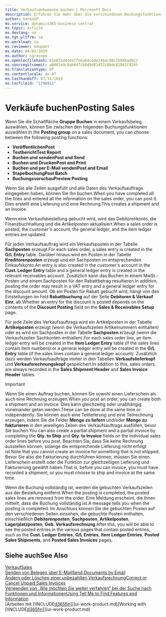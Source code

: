 ```yaml
---
title: Verkaufsdokumente buchen | Microsoft Docs
description: Erfahren Sie mehr über die verschiedenen Buchungsfunktionen zum Buchen von Verkaufsbelegen und wie Sie gebuchte Belege aktualisieren können.
author: SorenGP
ms.service: dynamics365-business-central
ms.topic: article
ms.devlang: na
ms.tgt_pltfrm: na
ms.workload: na
ms.reviewer: edupont
ms.date: 04/01/2019
ms.author: sgroespe
ms.openlocfilehash: 01e831ddddeffe6a64c6de24b4cd8c1b94bad9c3
ms.sourcegitcommit: a88d1e9c0ab647cb8d9d81d32c0bdc82843f4145
ms.translationtype: HT
ms.contentlocale: de-AT
ms.lasthandoff: 07/31/2019
ms.locfileid: "1796912"
---
```

# <a name="posting-sales"></a><span data-ttu-id="b9beb-103">Verkäufe buchen</span><span class="sxs-lookup"><span data-stu-id="b9beb-103">Posting Sales</span></span>
<span data-ttu-id="b9beb-104">Wenn Sie die Schaltfläche **Gruppe Buchen** in einem Verkaufsbeleg auswählen, können Sie zwischen den folgenden Buchungsfunktionen auswählen:</span><span class="sxs-lookup"><span data-stu-id="b9beb-104">In the **Posting group** on a sales document, you can choose between the following posting functions:</span></span>

* <span data-ttu-id="b9beb-105">**Veröffentlichen**</span><span class="sxs-lookup"><span data-stu-id="b9beb-105">**Post**</span></span>
* <span data-ttu-id="b9beb-106">**Testbericht**</span><span class="sxs-lookup"><span data-stu-id="b9beb-106">**Test Report**</span></span>
* <span data-ttu-id="b9beb-107">**Buchen und senden**</span><span class="sxs-lookup"><span data-stu-id="b9beb-107">**Post and Send**</span></span>
* <span data-ttu-id="b9beb-108">**Buchen und Drucken**</span><span class="sxs-lookup"><span data-stu-id="b9beb-108">**Post and Print**</span></span>
* <span data-ttu-id="b9beb-109">**Buchen und per E-Mail senden**</span><span class="sxs-lookup"><span data-stu-id="b9beb-109">**Post and Email**</span></span>
* <span data-ttu-id="b9beb-110">**Stapelbuchung**</span><span class="sxs-lookup"><span data-stu-id="b9beb-110">**Post Batch**</span></span>
* <span data-ttu-id="b9beb-111">**Buchungsvorschau**</span><span class="sxs-lookup"><span data-stu-id="b9beb-111">**Preview Posting**</span></span>

<span data-ttu-id="b9beb-112">Wenn Sie alle Zeilen ausgefüllt und alle Daten des Verkaufsauftrags eingegeben haben, können Sie ihn buchen.</span><span class="sxs-lookup"><span data-stu-id="b9beb-112">When you have completed all the lines and entered all the information on the sales order, you can post it.</span></span> <span data-ttu-id="b9beb-113">Dies erstellt eine Lieferung und eine Rechnung.</span><span class="sxs-lookup"><span data-stu-id="b9beb-113">This creates a shipment and an invoice.</span></span>

<span data-ttu-id="b9beb-114">Wenn eine Verkaufsbestellung gebucht wird, wird das Debitorenkonto, die Finanzbuchhaltung und die Artikelposten aktualisiert.</span><span class="sxs-lookup"><span data-stu-id="b9beb-114">When a sales order is posted, the customer's account, the general ledger, and the item ledger entries are updated.</span></span>

<span data-ttu-id="b9beb-115">Für jeden Verkaufsauftrag wird ein Verkaufsposten in der Tabelle **Sachposten** erzeugt.</span><span class="sxs-lookup"><span data-stu-id="b9beb-115">For each sales order, a sales entry is created in the **G/L Entry** table.</span></span> <span data-ttu-id="b9beb-116">Darüber hinaus wird ein Posten in der Tabelle **Kreditorenposten** erzeugt und ein Sachposten im entsprechenden Einkaufskonto.</span><span class="sxs-lookup"><span data-stu-id="b9beb-116">An entry is also created in the customer's account in the **Cust. Ledger Entry** table and a general ledger entry is created in the relevant receivables account.</span></span> <span data-ttu-id="b9beb-117">Zusätzlich kann das Buchen in einem MwSt.-Posten und einem Sachposten für den Rabattbetrag resultieren.</span><span class="sxs-lookup"><span data-stu-id="b9beb-117">In addition, posting the order may result in a VAT entry and a general ledger entry for the discount amount.</span></span> <span data-ttu-id="b9beb-118">Ob ein Posten für Rabatt gebucht wird, hängt von den Einstellungen im Feld **Rabattbuchung** auf der Seite **Debitoren & Verkauf Einr.** ab.</span><span class="sxs-lookup"><span data-stu-id="b9beb-118">Whether an entry for the discount is posted depends on the contents of the **Discount Posting** field on the **Sales & Receivables Setup** page.</span></span>

<span data-ttu-id="b9beb-119">Für jede Zeile des Verkaufsauftrags wird ein Artikelposten in der Tabelle **Artikelposten** erzeugt (wenn die Verkaufszeilen Artikelnummern enthalten) oder es wird ein Sachposten in der Tabelle **Sachposten** erzeugt (wenn die Verkaufszeilen Sachkonten enthalten).</span><span class="sxs-lookup"><span data-stu-id="b9beb-119">For each sales order line, an item ledger entry will be created in the **Item Ledger Entry** table (if the sales lines contain item numbers) or a general ledger entry will be created in the **G/L Entry** table (if the sales lines contain a general ledger account).</span></span> <span data-ttu-id="b9beb-120">Zusätzlich dazu werden Verkaufsaufträge immer in den Tabellen **Verkaufslieferkopf** und **Verkaufsrechnungskopf** gespeichert.</span><span class="sxs-lookup"><span data-stu-id="b9beb-120">In addition to this, sales orders are always recorded in the **Sales Shipment Header** and **Sales Invoice Header** tables.</span></span>

> [!IMPORTANT]  
>   <span data-ttu-id="b9beb-121">Wenn Sie einen Auftrag buchen, können Sie sowohl einen Lieferschein als auch eine Rechnung erzeugen.</span><span class="sxs-lookup"><span data-stu-id="b9beb-121">When you post an order, you can create both a shipment and an invoice.</span></span> <span data-ttu-id="b9beb-122">Dies kann gleichzeitig oder unabhängig voneinander getan werden.</span><span class="sxs-lookup"><span data-stu-id="b9beb-122">These can be done at the same time or independently.</span></span> <span data-ttu-id="b9beb-123">Sie können auch eine Teillieferung und eine Teilrechnung erzeugen, indem Sie die Felder **Menge zu liefern** und/oder **Menge zu fakturieren** in den jeweiligen Zeilen des Verkaufsauftrags ausfüllen, bevor Sie buchen.</span><span class="sxs-lookup"><span data-stu-id="b9beb-123">You can also create a partial shipment and a partial invoice by completing the **Qty. to Ship** and **Qty. to Invoice** fields on the individual sales order lines before you post.</span></span> <span data-ttu-id="b9beb-124">Beachten Sie, dass Sie keine Rechnung ausstellen können, solange die entsprechende Lieferung nicht erfolgt ist.</span><span class="sxs-lookup"><span data-stu-id="b9beb-124">Note that you cannot create an invoice for something that is not shipped.</span></span> <span data-ttu-id="b9beb-125">Bevor Sie also die Fakturierung durchführen können, müssen Sie einen Lieferschein erstellt oder die Funktion zur gleichzeitigen Lieferung und Fakturierung gewählt haben.</span><span class="sxs-lookup"><span data-stu-id="b9beb-125">That is, before you can invoice, you must have recorded a shipment, or you must choose to ship and invoice at the same time.</span></span>

<span data-ttu-id="b9beb-126">Wenn die Buchung vollständig ist, werden die gebuchten Verkaufszeilen aus der Bestellung entfernt.</span><span class="sxs-lookup"><span data-stu-id="b9beb-126">When the posting is completed, the posted sales lines are removed from the order.</span></span> <span data-ttu-id="b9beb-127">Eine Meldung erscheint, die Ihnen mitteilt, dass die Buchung vollständig ist.</span><span class="sxs-lookup"><span data-stu-id="b9beb-127">A message tells you when the posting is completed.</span></span> <span data-ttu-id="b9beb-128">Im Anschluss können Sie die gebuchten Posten auf den verschiedenen Seiten einsehen, die gebuchte Posten enthalten, einschließlich **Debitorenposten**, **Sachposten**, **Artikelposten**, **Lagerplatzposten**, **Geb. Verkaufsrechnung**.</span><span class="sxs-lookup"><span data-stu-id="b9beb-128">After this, you will be able to see the posted entries in the various pages that contain posted entries, such as the **Cust. Ledger Entries**, **G/L Entries**, **Item Ledger Entries**, **Posted Sales Shipments**, and **Posted Sales Invoices** pages.</span></span>  

## <a name="see-also"></a><span data-ttu-id="b9beb-129">Siehe auch</span><span class="sxs-lookup"><span data-stu-id="b9beb-129">See Also</span></span>

[<span data-ttu-id="b9beb-130">Verkauf</span><span class="sxs-lookup"><span data-stu-id="b9beb-130">Sales</span></span>](sales-manage-sales.md)  
[<span data-ttu-id="b9beb-131">Senden von Belegen über E-Mail</span><span class="sxs-lookup"><span data-stu-id="b9beb-131">Send Documents by Email</span></span>](ui-how-send-documents-email.md)  
[<span data-ttu-id="b9beb-132">Ändern oder Löschen einer unbezahlten Verkaufsrechnung</span><span class="sxs-lookup"><span data-stu-id="b9beb-132">Correct or Cancel Unpaid Sales Invoices</span></span>](sales-how-correct-cancel-sales-invoice.md)  
[<span data-ttu-id="b9beb-133">Verwenden von „Wie möchten Sie weiter verfahren“ bei der Suche nach Funktionen und Informationen</span><span class="sxs-lookup"><span data-stu-id="b9beb-133">Using Tell Me to Find Features and Information</span></span>](ui-search.md)  
<span data-ttu-id="b9beb-134">[Arbeiten mit [!INCLUDE[d365fin](includes/d365fin_md.md)]](ui-work-product.md)</span><span class="sxs-lookup"><span data-stu-id="b9beb-134">[Working with [!INCLUDE[d365fin](includes/d365fin_md.md)]](ui-work-product.md)</span></span>
